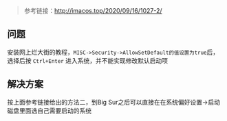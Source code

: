 > 参考链接：http://imacos.top/2020/09/16/1027-2/

## 问题

安装网上烂大街的教程，`MISC->Security->AllowSetDefault的值设置为true`后，选择后按 `Ctrl+Enter` 进入系统，并不能实现修改默认启动项

## 解决方案

按上面参考链接给出的方法二，到Big Sur之后可以直接在在系统偏好设置->启动磁盘里面选自己需要启动的系统
